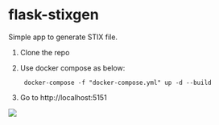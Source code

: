 # flask-stixgen

Simple app to generate STIX file.

1. Clone the repo
2. Use docker compose as below:

        docker-compose -f "docker-compose.yml" up -d --build

3. Go to http://localhost:5151  

![]("screenshot1.png")